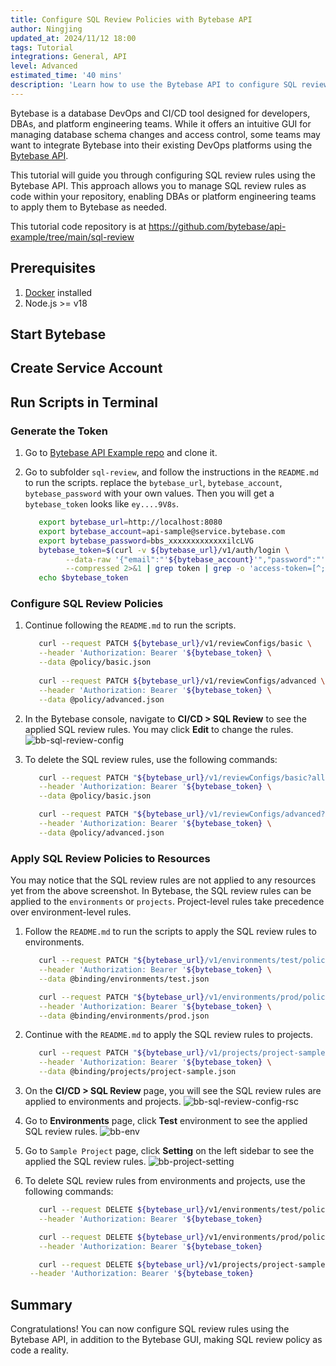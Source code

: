 ```yaml
---
title: Configure SQL Review Policies with Bytebase API
author: Ningjing
updated_at: 2024/11/12 18:00
tags: Tutorial
integrations: General, API
level: Advanced
estimated_time: '40 mins'
description: 'Learn how to use the Bytebase API to configure SQL review rules in Bytebase'
---
```


Bytebase is a database DevOps and CI/CD tool designed for developers, DBAs, and platform engineering teams. While it offers an intuitive GUI for managing database schema changes and access control, some teams may want to integrate Bytebase into their existing DevOps platforms using the [Bytebase API](/docs/api/overview/).

This tutorial will guide you through configuring SQL review rules using the Bytebase API. This approach allows you to manage SQL review rules as code within your repository, enabling DBAs or platform engineering teams to apply them to Bytebase as needed.

<HintBlock type="info">

This tutorial code repository is at https://github.com/bytebase/api-example/tree/main/sql-review

</HintBlock>

## Prerequisites

1. [Docker](https://www.docker.com/) installed
1. Node.js >= v18

## Start Bytebase

<IncludeBlock url="/docs/share/tutorials/start-bytebase"></IncludeBlock>

## Create Service Account

<IncludeBlock url="/docs/share/tutorials/create-service-account"></IncludeBlock>

## Run Scripts in Terminal

### Generate the Token

1. Go to [Bytebase API Example
   repo](https://github.com/bytebase/api-example) and clone it.

1. Go to subfolder `sql-review`, and follow the instructions in the `README.md` to run the scripts. replace the `bytebase_url`, `bytebase_account`, `bytebase_password` with your own values. Then you will get a `bytebase_token` looks like `ey....9V8s`.

   ```bash
      export bytebase_url=http://localhost:8080
      export bytebase_account=api-sample@service.bytebase.com
      export bytebase_password=bbs_xxxxxxxxxxxxxilcLVG
      bytebase_token=$(curl -v ${bytebase_url}/v1/auth/login \
            --data-raw '{"email":"'${bytebase_account}'","password":"'${bytebase_password}'","web":true}' \
            --compressed 2>&1 | grep token | grep -o 'access-token=[^;]*;' | grep -o '[^;]*' | sed 's/access-token=//g; s/;//g')
      echo $bytebase_token
   ```

### Configure SQL Review Policies

1. Continue following the `README.md` to run the scripts.

   ```bash
      curl --request PATCH ${bytebase_url}/v1/reviewConfigs/basic \
      --header 'Authorization: Bearer '${bytebase_token} \
      --data @policy/basic.json
      
      curl --request PATCH ${bytebase_url}/v1/reviewConfigs/advanced \
      --header 'Authorization: Bearer '${bytebase_token} \
      --data @policy/advanced.json
   ```

1. In the Bytebase console, navigate to **CI/CD > SQL Review** to see the applied SQL review rules. You may click **Edit** to change the rules.
   ![bb-sql-review-config](/content/docs/tutorials/api-sql-review/bb-sql-review-config.webp)

1. To delete the SQL review rules, use the following commands:

   ```bash
      curl --request PATCH "${bytebase_url}/v1/reviewConfigs/basic?allow_missing=true&update_mask=rules" \
      --header 'Authorization: Bearer '${bytebase_token} \
      --data @policy/basic.json

      curl --request PATCH "${bytebase_url}/v1/reviewConfigs/advanced?allow_missing=true&update_mask=rules" \
      --header 'Authorization: Bearer '${bytebase_token} \
      --data @policy/advanced.json
   ```

### Apply SQL Review Policies to Resources

You may notice that the SQL review rules are not applied to any resources yet from the above screenshot. In Bytebase, the SQL review rules can be applied to the `environments` or `projects`. Project-level rules take precedence over environment-level rules.

1. Follow the `README.md` to run the scripts to apply the SQL review rules to environments.

   ```bash
      curl --request PATCH "${bytebase_url}/v1/environments/test/policies/tag?allow_missing=true&update_mask=payload" \
      --header 'Authorization: Bearer '${bytebase_token} \
      --data @binding/environments/test.json

      curl --request PATCH "${bytebase_url}/v1/environments/prod/policies/tag?allow_missing=true&update_mask=payload" \
      --header 'Authorization: Bearer '${bytebase_token} \
      --data @binding/environments/prod.json
   ```

1. Continue with the `README.md` to apply the SQL review rules to projects.

   ```bash
      curl --request PATCH "${bytebase_url}/v1/projects/project-sample/policies/tag?allow_missing=true&update_mask=payload" \
      --header 'Authorization: Bearer '${bytebase_token} \
      --data @binding/projects/project-sample.json
   ```

1. On the **CI/CD > SQL Review** page, you will see the SQL review rules are applied to environments and projects.
   ![bb-sql-review-config-rsc](/content/docs/tutorials/api-sql-review/bb-sql-review-config-rsc.webp)

1. Go to **Environments** page, click **Test** environment to see the applied SQL review rules.
   ![bb-env](/content/docs/tutorials/api-sql-review/bb-env.webp)

1. Go to `Sample Project` page, click **Setting** on the left sidebar to see the applied the SQL review rules.
   ![bb-project-setting](/content/docs/tutorials/api-sql-review/bb-project-setting.webp)

1. To delete SQL review rules from environments and projects, use the following commands:

   ```bash
      curl --request DELETE ${bytebase_url}/v1/environments/test/policies/tag \
      --header 'Authorization: Bearer '${bytebase_token}

      curl --request DELETE ${bytebase_url}/v1/environments/prod/policies/tag \
      --header 'Authorization: Bearer '${bytebase_token}
   ```

   ```bash
      curl --request DELETE ${bytebase_url}/v1/projects/project-sample/policies/tag \
    --header 'Authorization: Bearer '${bytebase_token}
   ```

## Summary

Congratulations! You can now configure SQL review rules using the Bytebase API, in addition to the Bytebase GUI, making SQL review policy as code a reality.
